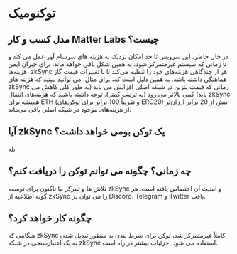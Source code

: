 # توکنومیک

## مدل کسب و کار Matter Labs چیست؟

در حال حاضر، این سرویس تا حد امکان نزدیک به هزینه های سرسام آور عمل می کند و تا زمانی که سیستم غیرمتمرکز شود، به همین شکل باقی خواهد ماند. برای جبران ایمن هزینه‌ها، zkSync هر از چندگاهی هزینه‌های خود را تنظیم می‌کند تا با تغییرات قیمت گاز هماهنگی داشته باشد. به همین دلیل است که، برای مثال، می توانید ببینید که هزینه های zkSync زمانی که قیمت بنزین در شبکه اصلی افزایش می یابد (به طور کلی کاهش می یابد) کمی بالاتر می رود (به ترتیب کمتر). توجه داشته باشید که هزینه‌های انتقال zkSync همیشه برای ETH (و تقریباً 100 برابر برای توکن‌های ERC20) بیش از 20 برابر ارزان‌تر از هزینه‌های موجود در شبکه اصلی باقی می‌ماند.                            &#x20;

## آیا zkSync یک توکن بومی خواهد داشت؟                                                                                                  &#x20;

بله                                                                                                                                                          &#x20;

## &#x20;چه زمانی؟ چگونه می توانم توکن را دریافت کنم؟

تلاش ها و تمرکز ما تاکنون برای توسعه zkSync و امنیت آن اختصاص یافته است. هر گونه اطلاعیه از zkSync را می توان در Discord، Telegram و Twitter یافت.                                                                                                   &#x20;

## چگونه کار خواهد کرد؟&#x20;

هنگامی که zkSync کاملاً غیرمتمرکز شد، توکن برای شرط بندی به منظور تبدیل شدن به یک اعتبارسنجی در شبکه zkSync استفاده می شود. جزئیات بیشتر در راه است.                                                                                   &#x20;

